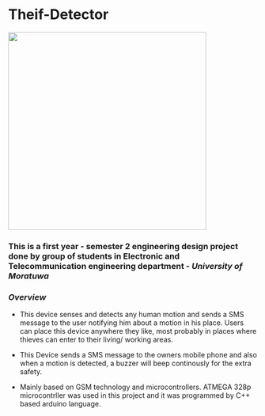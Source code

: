 # Theif-Detector

<img src =https://user-images.githubusercontent.com/121402775/209578223-382c2f40-7dce-4519-bbaf-b6d964368fcd.png height="400">


### **This is a first year - semester 2 engineering design project done by group of students in Electronic and Telecommunication engineering department - _University of Moratuwa_**


### _Overview_

 - This device senses and detects any human motion and sends a SMS message to the user notifying him about a motion in his place. Users can place this device anywhere they like,
most probably in places where thieves can enter to their living/ working areas.

 - This Device sends a SMS message to the owners mobile phone and also when a motion is detected, a buzzer will beep continously for the extra safety.
 
 - Mainly based on GSM technology and microcontrollers. ATMEGA 328p microcontrller was used in this project and it was programmed by C++ based arduino language.
